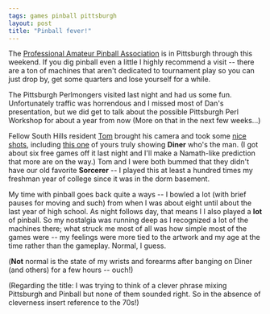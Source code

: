 ```yaml
---
tags: games pinball pittsburgh
layout: post
title: "Pinball fever!"
---
```




<p>The <a href="http://www.papa.org/">Professional Amateur Pinball Association</a> is in Pittsburgh through this weekend. If you dig pinball even a little I highly recommend a visit -- there are a ton of machines that aren't dedicated to tournament play so you can just drop by, get some quarters and lose yourself for a while.</p>

<p>The Pittsburgh Perlmongers visited last night and had us some fun. Unfortunately traffic was horrendous and I missed most of Dan's presentation, but we did get to talk about the possible Pittsburgh Perl Workshop for about a year from now (More on that in the next few weeks...)</p>

<p>Fellow South Hills resident <a href="http://community.moertel.com/ss/space/">Tom</a> brought his camera and took some <a href="http://community.moertel.com/~thor/papa8/">nice shots</a>, including <a href="http://community.moertel.com/~thor/papa8/img_0633.jpg">this one</a> of yours truly showing <b>Diner</b> who's the man. (I got about six free games off it last night and I'll make a Namath-like prediction that more are on the way.) Tom and I were both bummed that they didn't have our old favorite <b>Sorcerer</b> -- I played this at least a hundred times my freshman year of college since it was in the dorm basement.</p>

<p>My time with pinball goes back quite a ways -- I bowled a lot (with brief pauses for moving and such) from when I was about eight until about the last year of high school. As night follows day, that means I I also played a <b>lot</b> of pinball. So my nostalgia was running deep as I recognized a lot of the machines there; what struck me most of all was how simple most of the games were -- my feelings were more tied to the artwork and my age at the time rather than the gameplay. Normal, I guess.</p>

<p>(<b>Not</b> normal is the state of my wrists and forearms after banging on Diner (and others) for a few hours -- ouch!)</p>

<p>(Regarding the title: I was trying to think of a clever phrase mixing Pittsburgh and Pinball but none of them sounded right. So in the absence of cleverness insert reference to the 70s!)</p>


